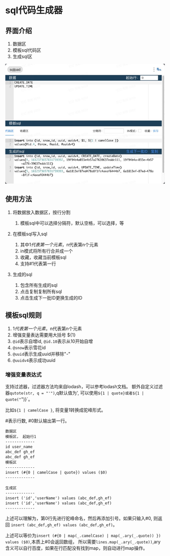 # sql代码生成器

## 界面介绍
1. 数据区
2. 模板sql代码区
3. 生成sql区

![preview](./images/20230109170024.jpg)

## 使用方法
1. 将数据放入数据区，按行分割
    1. 模板sql中可以选择分隔符，默认空格，可以选择，等

2. 在模板sql写入sql
    1. 其中$1代表第一个元素，$n代表第n个元素
    2. in模式将所有行合并成一个
    3. 收藏，收藏当前模板sql
    4. 支持#1代表第一行

3. 生成的sql
    1. 包含所有生成的sql
    2. 点击复制复制所有sql
    3. 点击生成下一批ID更换生成的ID

## 模板sql规则

1. $1代表第一个元素，$n代表第n个元素 
2. 增强变量表达需要用大括号 ${1}
3. `@id`表示自增id, `@id.10`表示从10开始自增
4. `@snow`表示雪花id
5. `@uuid`表示生成uuid并移除"-"
6. `@uuidv4`表示成功uuid

### 增强变量表达式

支持过滤器，过滤器方法均来自lodash，可以参考lodash文档。
额外自定义过滤器`qutote(str, q = "'")`,q默认值为', 可以使用`${1 | quote}或者${1 | quote("`")}`。

比如`${1 | camelCase }`, 将变量1转换成驼峰形式。

\#表示行数, #0默认输出第一行。
```
数据区
模板区， 起始行1
-------------
id user_name
abc_def gh_ef
abc_def gh_ef
模板区
-------------
insert (#{0 | camelCase | quote}) values ($0)
-------------

生成区
-------------
insert ('id','userName') values (abc_def,gh_ef)
insert ('id','userName') values (abc_def,gh_ef)
-------------
```
上述可以理解为，第0行先进行驼峰命名，然后再添加引号。如果只输入#0, 则返回
`insert (abc_def,gh_ef) values (abc_def,gh_ef)`。

上述可以等价为`insert (#{0 | map(_.camelCase) | map(_.ary(_.quote)) }) values ($0)`,本质上#0会返回数组，
所以需要`lines.map(_.ary(_.quote))`,ary含义可以自行百度，如果在行匹配没有找到map，则自动进行map操作。

